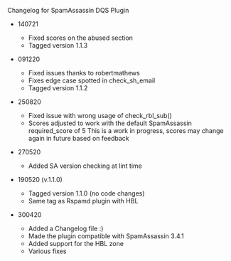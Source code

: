 Changelog for SpamAssassin DQS Plugin 

- 140721
	- Fixed scores on the abused section
	- Tagged version 1.1.3

- 091220
	- Fixed issues thanks to robertmathews
	- Fixes edge case spotted in check_sh_email
	- Tagged version 1.1.2

- 250820
	- Fixed issue with wrong usage of check_rbl_sub()
	- Scores adjusted to work with the default SpamAssassin required_score of 5
	  This is a work in progress, scores may change again in future based on feedback

- 270520
	- Added SA version checking at lint time

- 190520 (v.1.1.0)
	- Tagged version 1.1.0 (no code changes)
	- Same tag as Rspamd plugin with HBL

- 300420
	- Added a Changelog file :)
	- Made the plugin compatible with SpamAssassin 3.4.1
	- Added support for the HBL zone
	- Various fixes
